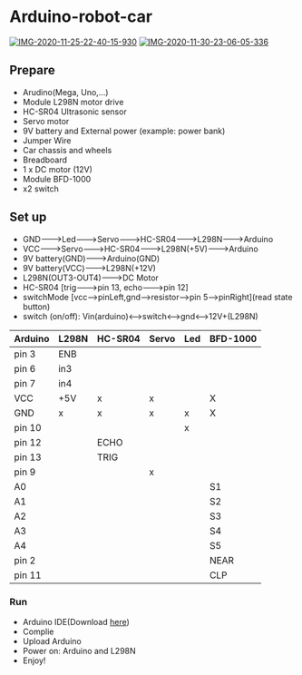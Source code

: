 # Arduino-robot-car
<a href='https://postimg.cc/nCcvRvcR' target='_blank'><img src='https://i.postimg.cc/nCcvRvcR/IMG-2020-11-25-22-40-15-930.jpg' border='0' alt='IMG-2020-11-25-22-40-15-930'/></a>
<a href='https://postimg.cc/TLWksJDS' target='_blank'><img src='https://i.postimg.cc/TLWksJDS/IMG-2020-11-30-23-06-05-336.jpg' border='0' alt='IMG-2020-11-30-23-06-05-336'/></a>
## Prepare
- Arudino(Mega, Uno,...)
- Module L298N motor drive
- HC-SR04 Ultrasonic sensor
- Servo motor
- 9V battery and External power (example: power bank)
- Jumper Wire
- Car chassis and wheels
- Breadboard
- 1 x DC motor (12V)
- Module BFD-1000
- x2 switch
## Set up

- GND--->Led--->Servo--->HC-SR04--->L298N--->Arduino
- VCC--->Servo--->HC-SR04--->L298N(+5V)--->Arduino
- 9V battery(GND)--->Arduino(GND)
- 9V battery(VCC)--->L298N(+12V)
- L298N(OUT3-OUT4)--->DC Motor
- HC-SR04 [trig--->pin 13, echo--->pin 12]
- switchMode [vcc-->pinLeft,gnd-->resistor-->pin 5-->pinRight](read state button)
- switch (on/off): Vin(arduino)<-->switch<-->gnd<-->12V+(L298N)

| Arduino         | L298N            | HC-SR04|Servo |Led|BFD-1000  |
| ----------------| ---------------- |--------|------|---|----------| 
| pin 3           | ENB              |        |      |   |          |
| pin 6           | in3              |        |      |   |          |  
| pin 7           | in4              |        |      |   |          |  
| VCC             | +5V              |   x    |  x   |   |  X       |  
| GND             |  x               |   x    |  x   | x |  X       |
| pin 10          |                  |        |      | x |          |
| pin 12          |                  |   ECHO |      |   |          |
| pin 13          |                  |   TRIG |      |   |          |
| pin 9           |                  |        |   x  |   |          |
| A0              |                  |        |      |   |  S1      |
| A1              |                  |        |      |   |  S2      |
| A2              |                  |        |      |   |  S3      |
| A3              |                  |        |      |   |  S4      |
| A4              |                  |        |      |   |  S5      |
| pin 2           |                  |        |      |   | NEAR     |
| pin 11          |                  |        |      |   | CLP      |

### Run
- Arduino IDE(Download [here](https://www.arduino.cc/en/software))
- Complie
- Upload Arduino
- Power on: Arduino and L298N
- Enjoy!
